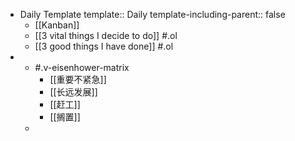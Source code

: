 - Daily Template
  template:: Daily
  template-including-parent:: false
	- [[Kanban]]
	- [[3 vital things I decide to do]] #.ol
	- [[3 good things I have done]] #.ol
-
	- #.v-eisenhower-matrix
		- [[重要不紧急]]
		- [[长远发展]]
		- [[赶工]]
		- [[搁置]]
	-